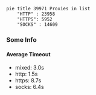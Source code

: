 
```mermaid
pie title 39971 Proxies in list
    "HTTP" : 23958
    "HTTPS": 5952
    "SOCKS" : 14609
```

### Some Info
#### Average Timeout

- mixed: 3.0s
- http: 1.5s
- https: 8.7s
- socks: 6.4s